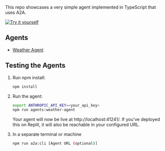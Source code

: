 This repo showcases a very simple agent implemented in TypeScript that uses A2A.

[![Try it yourself](https://replit.com/badge?caption=Try%20it%20yourself)](https://replit.new/github.com/mr-spaghetti-code/typescript-a2a-agent)

## Agents

- [Weather Agent](src/agents/weather-agent/README.md)

## Testing the Agents

1. Run npm install:
   
    ```bash
    npm install
    ```
2. Run the agent:
    ```bash
    export ANTHROPIC_API_KEY=<your_api_key>
    npm run agents:weather-agent
    ```
    Your agent will now be live at http://localhost:41241/. If you've deployed this on Replit, it will also be reachable in your configured URL.

4. In a separate terminal or machine
    ```bash
    npm run a2a:cli [Agent URL (optional)]
    ```